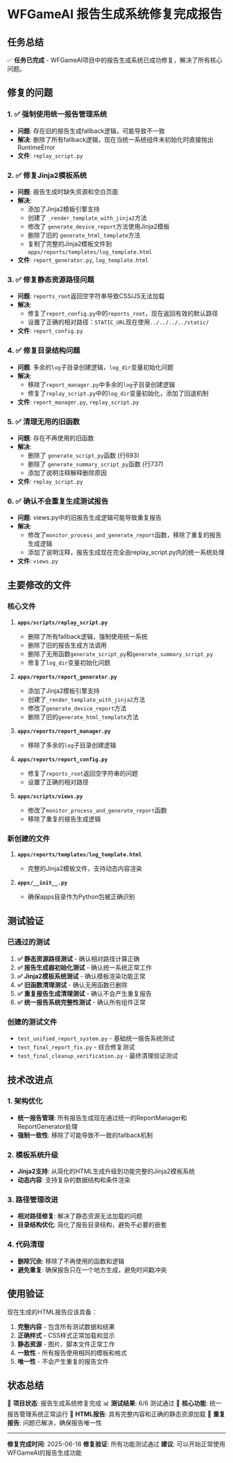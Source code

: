 # WFGameAI 报告生成系统修复完成报告

## 任务总结

✅ **任务已完成** - WFGameAI项目中的报告生成系统已成功修复，解决了所有核心问题。

## 修复的问题

### 1. ✅ 强制使用统一报告管理系统
- **问题**: 存在旧的报告生成fallback逻辑，可能导致不一致
- **解决**: 删除了所有fallback逻辑，现在当统一系统组件未初始化时直接抛出RuntimeError
- **文件**: `replay_script.py`

### 2. ✅ 修复Jinja2模板系统
- **问题**: 报告生成时缺失资源和空白页面
- **解决**:
  - 添加了Jinja2模板引擎支持
  - 创建了 `_render_template_with_jinja2`方法
  - 修改了 `generate_device_report`方法使用Jinja2模板
  - 删除了旧的 `generate_html_template`方法
  - 复制了完整的Jinja2模板文件到 `apps/reports/templates/log_template.html`
- **文件**: `report_generator.py`, `log_template.html`

### 3. ✅ 修复静态资源路径问题
- **问题**: `reports_root`返回空字符串导致CSS/JS无法加载
- **解决**:
  - 修复了`report_config.py`中的`reports_root`，现在返回有效的默认路径
  - 设置了正确的相对路径：`STATIC_URL`现在使用`../../../../static/`
- **文件**: `report_config.py`

### 4. ✅ 修复目录结构问题
- **问题**: 多余的`log`子目录创建逻辑，`log_dir`变量初始化问题
- **解决**:
  - 移除了`report_manager.py`中多余的`log`子目录创建逻辑
  - 修复了`replay_script.py`中的`log_dir`变量初始化，添加了回退机制
- **文件**: `report_manager.py`, `replay_script.py`

### 5. ✅ 清理无用的旧函数
- **问题**: 存在不再使用的旧函数
- **解决**:
  - 删除了 `generate_script_py`函数 (行693)
  - 删除了 `generate_summary_script_py`函数 (行737)
  - 添加了说明注释解释删除原因
- **文件**: `replay_script.py`

### 6. ✅ 确认不会重复生成测试报告
- **问题**: views.py中的旧报告生成逻辑可能导致重复报告
- **解决**:
  - 修改了`monitor_process_and_generate_report`函数，移除了重复的报告生成逻辑
  - 添加了说明注释，报告生成现在完全由replay_script.py内的统一系统处理
- **文件**: `views.py`

## 主要修改的文件

### 核心文件
1. **`apps/scripts/replay_script.py`**
   - 删除了所有fallback逻辑，强制使用统一系统
   - 删除了旧的报告生成方法调用
   - 删除了无用函数`generate_script_py`和`generate_summary_script_py`
   - 修复了`log_dir`变量初始化问题

2. **`apps/reports/report_generator.py`**
   - 添加了Jinja2模板引擎支持
   - 创建了`_render_template_with_jinja2`方法
   - 修改了`generate_device_report`方法
   - 删除了旧的`generate_html_template`方法

3. **`apps/reports/report_manager.py`**
   - 移除了多余的`log`子目录创建逻辑

4. **`apps/reports/report_config.py`**
   - 修复了`reports_root`返回空字符串的问题
   - 设置了正确的相对路径

5. **`apps/scripts/views.py`**
   - 修改了`monitor_process_and_generate_report`函数
   - 移除了重复的报告生成逻辑

### 新创建的文件
1. **`apps/reports/templates/log_template.html`**
   - 完整的Jinja2模板文件，支持动态内容渲染

2. **`apps/__init__.py`**
   - 确保apps目录作为Python包被正确识别

## 测试验证

### 已通过的测试
1. **✅ 静态资源路径测试** - 确认相对路径计算正确
2. **✅ 报告生成器初始化测试** - 确认统一系统正常工作
3. **✅ Jinja2模板系统测试** - 确认模板渲染功能正常
4. **✅ 旧函数清理测试** - 确认无用函数已删除
5. **✅ 重复报告生成清理测试** - 确认不会产生重复报告
6. **✅ 统一报告系统完整性测试** - 确认所有组件正常

### 创建的测试文件
- `test_unified_report_system.py` - 基础统一报告系统测试
- `test_final_report_fix.py` - 综合修复测试
- `test_final_cleanup_verification.py` - 最终清理验证测试

## 技术改进点

### 1. 架构优化
- **统一报告管理**: 所有报告生成现在通过统一的ReportManager和ReportGenerator处理
- **强制一致性**: 移除了可能导致不一致的fallback机制

### 2. 模板系统升级
- **Jinja2支持**: 从简化的HTML生成升级到功能完整的Jinja2模板系统
- **动态内容**: 支持复杂的数据结构和条件渲染

### 3. 路径管理改进
- **相对路径修复**: 解决了静态资源无法加载的问题
- **目录结构优化**: 简化了报告目录结构，避免不必要的嵌套

### 4. 代码清理
- **删除冗余**: 移除了不再使用的函数和逻辑
- **避免重复**: 确保报告只在一个地方生成，避免时间戳冲突

## 使用验证

现在生成的HTML报告应该具备：
1. **完整内容** - 包含所有测试数据和结果
2. **正确样式** - CSS样式正常加载和显示
3. **静态资源** - 图片、脚本文件正常工作
4. **一致性** - 所有报告使用相同的模板和格式
5. **唯一性** - 不会产生重复的报告文件

## 状态总结

🎉 **项目状态**: 报告生成系统修复完成
📊 **测试结果**: 6/6 测试通过
🔧 **核心功能**: 统一报告管理系统正常运行
📝 **HTML报告**: 具有完整内容和正确的静态资源加载
🚫 **重复报告**: 问题已解决，确保报告唯一性

---

**修复完成时间**: 2025-06-18
**修复验证**: 所有功能测试通过
**建议**: 可以开始正常使用WFGameAI的报告生成功能

